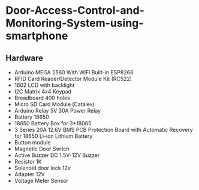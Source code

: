 # Door-Access-Control-and-Monitoring-System-using-smartphone
## Hardware
- Arduino MEGA 2560 With WiFi Built-in ESP8266
- RFID Card Reader/Detector Module Kit (RC522)
- 1602 LCD with backlight
- I2C Matrix 4x4 Keypad
- Breadboard 400 holes
- Micro SD Card Module (Catalex)
- Arduino Relay 5V 30A Power Relay
- Battery 18650
- 18650 Battery Box for 3*18065
- 3 Series 20A 12.6V BMS PCB Protection Board with Automatic Recovery for 18650 Li-ion Lithium Battery
- Button module
- Magnetic Door Switch
- Active Buzzer DC 1.5V-12V Buzzer
- Resistor 1K
- Solenoid door lock 12v
- Adapter 12V
- Voltage Meter Sensor
